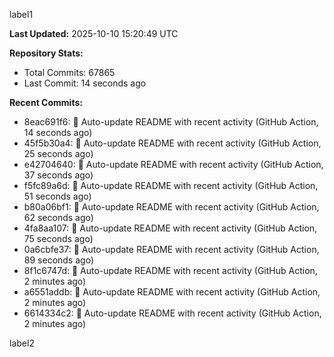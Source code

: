 
label1 
<!-- ACTIVITY_START -->
**Last Updated:** 2025-10-10 15:20:49 UTC

**Repository Stats:**
- Total Commits: 67865
- Last Commit: 14 seconds ago

**Recent Commits:**
- 8eac691f6: 🤖 Auto-update README with recent activity (GitHub Action, 14 seconds ago)
- 45f5b30a4: 🤖 Auto-update README with recent activity (GitHub Action, 25 seconds ago)
- e42704640: 🤖 Auto-update README with recent activity (GitHub Action, 37 seconds ago)
- f5fc89a6d: 🤖 Auto-update README with recent activity (GitHub Action, 51 seconds ago)
- b80a06bf1: 🤖 Auto-update README with recent activity (GitHub Action, 62 seconds ago)
- 4fa8aa107: 🤖 Auto-update README with recent activity (GitHub Action, 75 seconds ago)
- 0a6cbfe37: 🤖 Auto-update README with recent activity (GitHub Action, 89 seconds ago)
- 8f1c6747d: 🤖 Auto-update README with recent activity (GitHub Action, 2 minutes ago)
- a6551addb: 🤖 Auto-update README with recent activity (GitHub Action, 2 minutes ago)
- 6614334c2: 🤖 Auto-update README with recent activity (GitHub Action, 2 minutes ago)
<!-- ACTIVITY_END -->

label2
